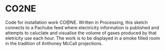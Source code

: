 CO2NE
=====
Code for installation work CO@NE. Written in Processing, this sketch connects to a Pachube feed where electricity information is published and attempts to caluclate and visualise the volume of gases produced by that eletricity use each hour. The work is to be displayed in a smoke filled room in the tradition of Anthoney McCall projections.
